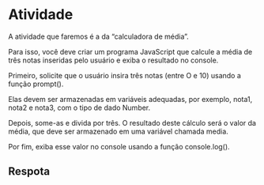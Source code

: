 
# Atividade

A atividade que faremos é a da “calculadora de média”.

Para isso, você deve criar um programa JavaScript que calcule a média de três
notas inseridas pelo usuário e exiba o resultado no console.

Primeiro, solicite que o usuário insira três notas (entre O e 10) usando a função prompt().

Elas devem ser armazenadas em variáveis
adequadas, por exemplo, nota1, nota2 e nota3, com o tipo de dado Number.

Depois, some-as e divida por três. O resultado deste cálculo
será o valor da média, que deve ser armazenado em uma variável chamada media.

Por fim, exiba esse valor no console usando a função
console.log().

## Respota
